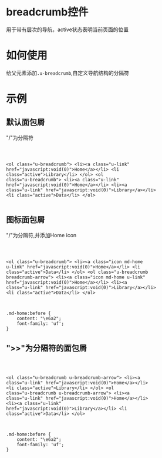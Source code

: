 # breadcrumb控件

用于带有层次的导航，active状态表明当前页面的位置

# 如何使用

给父元素添加`.u-breadcrumb`,自定义导航结构的分隔符

# 示例





## 默认面包屑

"/"为分隔符

<div class="examples-code"><pre><code>

&lt;ol class="u-breadcrumb">
    &lt;li>&lt;a class="u-link" href="javascript:void(0)">Home&lt;/a>&lt;/li>
    &lt;li class="active">Library&lt;/li>
&lt;/ol>
&lt;ol class="u-breadcrumb">
    &lt;li>&lt;a class="u-link" href="javascript:void(0)">Home&lt;/a>&lt;/li>
    &lt;li>&lt;a class="u-link" href="javascript:void(0)">Library&lt;/a>&lt;/li>
    &lt;li class="active">Data&lt;/li>
&lt;/ol>
</code></pre>
</div>





## 图标面包屑

"/"为分隔符,并添加Home icon

<div class="examples-code"><pre><code>

&lt;ol class="u-breadcrumb">
    &lt;li>&lt;a class="icon md-home u-link" href="javascript:void(0)">Home&lt;/a>&lt;/li>
    &lt;li class="active">Data&lt;/li>
&lt;/ol>
&lt;ol class="u-breadcrumb breadcrumb-arrow">
    &lt;li>&lt;a class="icon md-home u-link" href="javascript:void(0)">Home&lt;/a>&lt;/li>
    &lt;li>&lt;a class="u-link" href="javascript:void(0)">Library&lt;/a>&lt;/li>
    &lt;li class="active">Data&lt;/li>
&lt;/ol></code></pre>
</div>

<div class="examples-code"><pre><code>
.md-home:before {
    content: "\e6a2";
    font-family: 'uf';
}</code></pre>
</div>




## ">>"为分隔符的面包屑
<div class="examples-code"><pre><code>

&lt;ol class="u-breadcrumb u-breadcrumb-arrow">
    &lt;li>&lt;a class="u-link" href="javascript:void(0)">Home&lt;/a>&lt;/li>
    &lt;li class="active">Library&lt;/li>
&lt;/ol>
&lt;ol class="u-breadcrumb u-breadcrumb-arrow">
    &lt;li>&lt;a class="u-link" href="javascript:void(0)">Home&lt;/a>&lt;/li>
    &lt;li>&lt;a class="u-link" href="javascript:void(0)">Library&lt;/a>&lt;/li>
    &lt;li class="active">Data&lt;/li>
&lt;/ol></code></pre>
</div>

<div class="examples-code"><pre><code>
.md-home:before {
    content: "\e6a2";
    font-family: 'uf';
}</code></pre>
</div>


